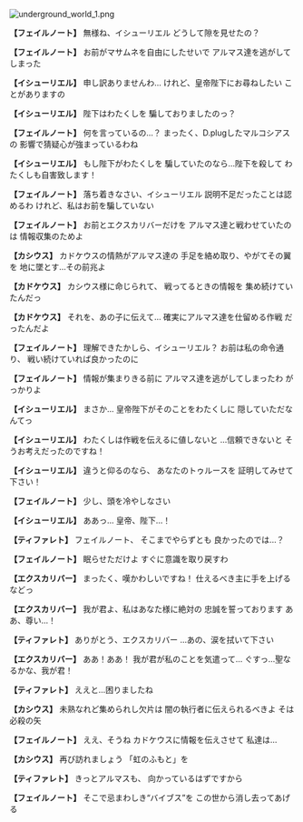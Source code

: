 
![underground_world_1.png](../images/backgrounds/underground_world_1.png)

**【フェイルノート】**
無様ね、イシューリエル
どうして隙を見せたの？

**【フェイルノート】**
お前がマサムネを自由にしたせいで
アルマス達を逃がしてしまった

**【イシューリエル】**
申し訳ありませんわ…
けれど、皇帝陛下にお尋ねしたい
ことがありますの

**【イシューリエル】**
陛下はわたくしを
騙しておりましたのっ？

**【フェイルノート】**
何を言っているの…？
まったく、D.plugしたマルコシアスの
影響で猜疑心が強まっているわね

**【イシューリエル】**
もし陛下がわたくしを
騙していたのなら…陛下を殺して
わたくしも自害致します！

**【フェイルノート】**
落ち着きなさい、イシューリエル
説明不足だったことは認めるわ
けれど、私はお前を騙していない

**【フェイルノート】**
お前とエクスカリバーだけを
アルマス達と戦わせていたのは
情報収集のためよ

**【カシウス】**
カドケウスの情熱がアルマス達の
手足を絡め取り、やがてその翼を
地に墜とす…その前兆よ

**【カドケウス】**
カシウス様に命じられて、
戦ってるときの情報を
集め続けていたんだっ

**【カドケウス】**
それを、あの子に伝えて…
確実にアルマス達を仕留める作戦
だったんだよ

**【フェイルノート】**
理解できたかしら、イシューリエル？
お前は私の命令通り、
戦い続けていれば良かったのに

**【フェイルノート】**
情報が集まりきる前に
アルマス達を逃がしてしまったわ
がっかりよ

**【イシューリエル】**
まさか…
皇帝陛下がそのことをわたくしに
隠していただなんてっ

**【イシューリエル】**
わたくしは作戦を伝えるに値しないと
…信頼できないと
そうお考えだったのですね！

**【イシューリエル】**
違うと仰るのなら、
あなたのトゥルースを
証明してみせて下さい！

**【フェイルノート】**
少し、頭を冷やしなさい

**【イシューリエル】**
ああっ…
皇帝、陛下…！

**【ティファレト】**
フェイルノート、
そこまでやらずとも
良かったのでは…？

**【フェイルノート】**
眠らせただけよ
すぐに意識を取り戻すわ

**【エクスカリバー】**
まったく、嘆かわしいですね！
仕えるべき主に手を上げるなどっ

**【エクスカリバー】**
我が君よ、私はあなた様に絶対の
忠誠を誓っております
ああ、尊い…！

**【ティファレト】**
ありがとう、エクスカリバー
…あの、涙を拭いて下さい

**【エクスカリバー】**
ああ！ああ！
我が君が私のことを気遣って…
ぐすっ…聖なるかな、我が君！

**【ティファレト】**
ええと…困りましたね

**【カシウス】**
未熟なれど集められし欠片は
闇の執行者に伝えられるべきよ
そは必殺の矢

**【フェイルノート】**
ええ、そうね
カドケウスに情報を伝えさせて
私達は…

**【カシウス】**
再び訪れましょう
「虹のふもと」を

**【ティファレト】**
きっとアルマスも、
向かっているはずですから

**【フェイルノート】**
そこで忌まわしき“バイブス”を
この世から消し去ってあげる